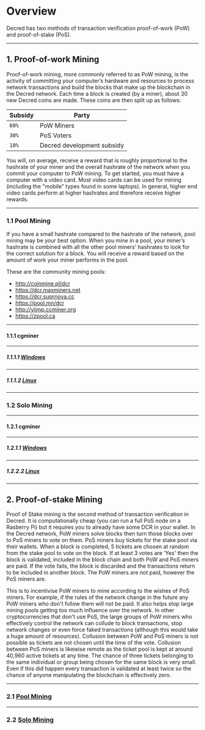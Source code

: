 # **<i class="fa fa-info-circle"></i> Overview**

Decred has two methods of transaction verification proof-of-work (PoW) and proof-of-stake (PoS).

---

## **1. <i class="fa fa-fire"></i> Proof-of-work Mining**

Proof-of-work mining, more commonly referred to as PoW mining, is the activity of committing your computer’s hardware and resources to process network transactions and build the blocks that make up the blockchain in the Decred network. Each time a block is created (by a miner), about 30 new Decred coins are made. These coins are then split up as follows:

Subsidy | Party
---     | ---
`60%`   | PoW Miners
`30%`   | PoS Voters
`10%`   | Decred development subsidy

You will, on average, receive a reward that is roughly proportional to the hashrate of your miner and the overall hashrate of the network when you commit your computer to PoW mining. To get started, you must have a computer with a video card. Most video cards can be used for mining (including the "mobile" types found in some laptops). In general, higher end video cards perform at higher hashrates and therefore receive higher rewards.

---

### 1.1 <i class="fa fa-life-ring"></i> Pool Mining

If you have a small hashrate compared to the hashrate of the network, pool mining may be your best option. When you mine in a pool, your miner’s hashrate is combined with all the other pool miners’ hashrates to look for the correct solution for a block. You will receive a reward based on the amount of work your miner performs in the pool.

These are the community mining pools:

* http://coinmine.pl/dcr
* https://dcr.maxminers.net
* https://dcr.suprnova.cc
* https://pool.mn/dcr
* http://yiimp.ccminer.org
* https://zpool.ca

---

#### 1.1.1 cgminer

----

##### 1.1.1.1 <i class="fa fa-windows"></i> [Windows](proof-of-work/pool-mining/cgminer/windows.md)

---

##### 1.1.1.2 <i class="fa fa-linux"></i> [Linux](proof-of-work/pool-mining/cgminer/linux.md)

---

### 1.2 <i class="fa fa-male"></i> Solo Mining

---

#### 1.2.1 cgminer

---

##### 1.2.1.1 <i class="fa fa-windows"></i> [Windows](proof-of-work/solo-mining/cgminer/windows.md)

---

##### 1.2.2.2 <i class="fa fa-linux"></i> [Linux](proof-of-work/solo-mining/cgminer/linux.md)

---

## **2. <i class="fa fa-ticket"></i> Proof-of-stake Mining**

Proof of Stake mining is the second method of transaction verification in Decred. It is computationally cheap (you can run a full PoS node on a Rasberry Pi) but it requires you to already have some DCR in your wallet. In the Decred network, PoW miners solve blocks then turn those blocks over to PoS miners to vote on them. PoS miners buy tickets for the stake pool via their wallets. When a block is completed, 5 tickets are chosen at random from the stake pool to vote on the block. If at least 3 votes are ‘Yes' then the block is validated, included in the block chain and both PoW and PoS miners are paid. If the vote fails, the block is discarded and the transactions return to be included in another block. The PoW miners are not paid, however the PoS miners are.

This is to incentivise PoW miners to mine according to the wishes of PoS miners. For example, if the rules of the network change in the future any PoW miners who don't follow them will not be paid. It also helps stop large mining pools getting too much influence over the network. In other cryptocurrencies that don't use PoS, the large groups of PoW miners who effectively control the network can collude to block transactions, stop network changes or even force faked transactions (although this would take a huge amount of resources). Collusion between PoW and PoS miners is not possible as tickets are not chosen until the time of the vote. Collusion between PoS miners is likewise remote as the ticket pool is kept at around 40,960 active tickets at any time. The chance of three tickets belonging to the same individual or group being chosen for the same block is very small. Even if this did happen every transaction is validated at least twice so the chance of anyone manipulating the blockchain is effectively zero.

---

### 2.1 <i class="fa fa-life-ring"></i> [Pool Mining](proof-of-stake/pool-mining.md)

---

### 2.2 <i class="fa fa-male"></i> [Solo Mining](proof-of-stake/solo-mining.md)